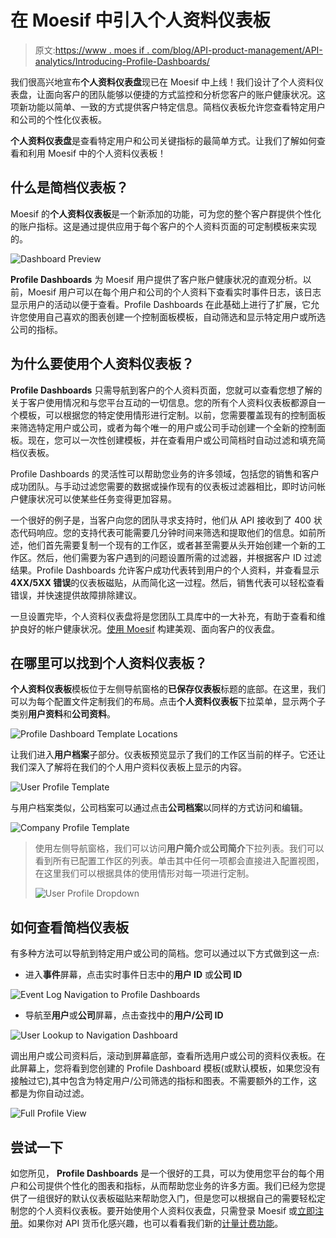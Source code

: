 # 在 Moesif 中引入个人资料仪表板

> 原文:[https://www . moes if . com/blog/API-product-management/API-analytics/Introducing-Profile-Dashboards/](https://www.moesif.com/blog/api-product-management/api-analytics/Introducing-Profile-Dashboards/)

我们很高兴地宣布**个人资料仪表盘**现已在 Moesif 中上线！我们设计了个人资料仪表盘，让面向客户的团队能够以便捷的方式监控和分析您客户的账户健康状况。这项新功能以简单、一致的方式提供客户特定信息。简档仪表板允许您查看特定用户和公司的个性化仪表板。

**个人资料仪表盘**是查看特定用户和公司关键指标的最简单方式。让我们了解如何查看和利用 Moesif 中的个人资料仪表板！

## 什么是简档仪表板？

Moesif 的**个人资料仪表板**是一个新添加的功能，可为您的整个客户群提供个性化的账户指标。这是通过提供应用于每个客户的个人资料页面的可定制模板来实现的。

![Dashboard Preview](../Images/be645e1b9c43bfb9aa3daaa96fb755ca.png)

**Profile Dashboards** 为 Moesif 用户提供了客户账户健康状况的直观分析。以前，Moesif 用户可以在每个用户和公司的个人资料下查看实时事件日志，该日志显示用户的活动以便于查看。Profile Dashboards 在此基础上进行了扩展，它允许您使用自己喜欢的图表创建一个控制面板模板，自动筛选和显示特定用户或所选公司的指标。

## 为什么要使用个人资料仪表板？

**Profile Dashboards** 只需导航到客户的个人资料页面，您就可以查看您想了解的关于客户使用情况和与您平台互动的一切信息。您的所有个人资料仪表板都源自一个模板，可以根据您的特定使用情形进行定制。以前，您需要覆盖现有的控制面板来筛选特定用户或公司，或者为每个唯一的用户或公司手动创建一个全新的控制面板。现在，您可以一次性创建模板，并在查看用户或公司简档时自动过滤和填充简档仪表板。

Profile Dashboards 的灵活性可以帮助您业务的许多领域，包括您的销售和客户成功团队。与手动过滤您需要的数据或操作现有的仪表板过滤器相比，即时访问帐户健康状况可以使某些任务变得更加容易。

一个很好的例子是，当客户向您的团队寻求支持时，他们从 API 接收到了 400 状态代码响应。您的支持代表可能需要几分钟时间来筛选和提取他们的信息。如前所述，他们首先需要复制一个现有的工作区，或者甚至需要从头开始创建一个新的工作区。然后，他们需要为客户遇到的问题设置所需的过滤器，并根据客户 ID 过滤结果。Profile Dashboards 允许客户成功代表转到用户的个人资料，并查看显示 **4XX/5XX 错误**的仪表板磁贴，从而简化这一过程。然后，销售代表可以轻松查看错误，并快速提供故障排除建议。

一旦设置完毕，个人资料仪表盘将是您团队工具库中的一大补充，有助于查看和维护良好的帐户健康状况。[使用 Moesif](https://www.moesif.com/features/api-dashboards?utm_campaign=Int-site&utm_source=blog&utm_medium=body-cta&utm_term=introducing-profile-dash) 构建美观、面向客户的仪表盘。

## 在哪里可以找到个人资料仪表板？

**个人资料仪表板**模板位于左侧导航窗格的**已保存仪表板**标题的底部。在这里，我们可以为每个配置文件定制我们的布局。点击**个人资料仪表板**下拉菜单，显示两个子类别**用户资料**和**公司资料**。

![Profile Dashboard Template Locations](../Images/d7b929a5e67173db87530afb68be743c.png)

让我们进入**用户档案**子部分。仪表板预览显示了我们的工作区当前的样子。它还让我们深入了解将在我们的个人用户资料仪表板上显示的内容。

![User Profile Template](../Images/fa10271c244075ca3986e37434eeacf6.png)

与用户档案类似，公司档案可以通过点击**公司档案**以同样的方式访问和编辑。

![Company Profile Template](../Images/d6abd56f02fdf2afe00819a0ee8f2186.png)

> 使用左侧导航窗格，我们可以访问**用户简介**或**公司简介**下拉列表。我们可以看到所有已配置工作区的列表。单击其中任何一项都会直接进入配置视图，在这里我们可以根据具体的使用情形对每一项进行定制。
> 
> ![User Profile Dropdown](../Images/67fe9c78b40444f311ad7470a2aaf3a9.png)

## 如何查看简档仪表板

有多种方法可以导航到特定用户或公司的简档。您可以通过以下方式做到这一点:

*   进入**事件**屏幕，点击实时事件日志中的**用户 ID** 或**公司 ID**

![Event Log Navigation to Profile Dashboards](../Images/369389a358a4171c0625173b5719d32c.png)

*   导航至**用户**或**公司**屏幕，点击查找中的**用户/公司 ID**

![User Lookup to Navigation Dashboard](../Images/2e44e3f5e4e2ed30adc6a47049bd88e0.png)

调出用户或公司资料后，滚动到屏幕底部，查看所选用户或公司的资料仪表板。在此屏幕上，您将看到您创建的 Profile Dashboard 模板(或默认模板，如果您没有接触过它),其中包含为特定用户/公司筛选的指标和图表。不需要额外的工作，这都是为你自动过滤。

![Full Profile View](../Images/d930fbb19985cd136f6ea155988bfdc8.png)

## 尝试一下

如您所见， **Profile Dashboards** 是一个很好的工具，可以为使用您平台的每个用户和公司提供个性化的图表和指标，从而帮助您业务的许多方面。我们已经为您提供了一组很好的默认仪表板磁贴来帮助您入门，但是您可以根据自己的需要轻松定制您的个人资料仪表板。要开始使用个人资料仪表盘，只需登录 Moesif 或[立即注册](https://www.moesif.com/signup?utm_campaign=Int-site&utm_source=blog&utm_medium=body-cta&utm_term=introducing-profile-dash)。如果你对 API 货币化感兴趣，也可以看看我们新的[计量计费功能](https://www.moesif.com/solutions/metered-api-billing?utm_campaign=Int-site&utm_source=blog&utm_medium=body-cta&utm_term=introducing-profile-dash)。